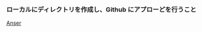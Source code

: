 ### ローカルにディレクトリを作成し、Github にアプローどを行うこと

[Anser][1]

[1]: https://github.com/ryotogashi/class-material-github/blob/master/answers/answer2.md

